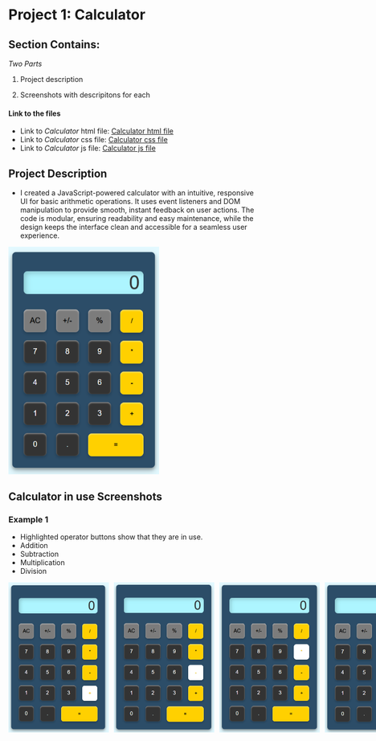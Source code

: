 # Project 1: Calculator 

## Section Contains:

*Two Parts*

1. Project description

2. Screenshots with descripitons for each

#### Link to the files

* Link to *Calculator* html file: [Calculator html file](index.html "html file")
* Link to *Calculator* css file: [Calculator css file](style.css "css file")
* Link to *Calculator* js file: [Calculator js file](function.js "js file")

## Project Description

* I created a JavaScript-powered calculator with an intuitive, responsive UI for basic arithmetic operations. It uses event listeners and DOM manipulation to provide smooth, instant feedback on user actions. The code is modular, ensuring readability and easy maintenance, while the design keeps the interface clean and accessible for a seamless user experience.

<img src="img/p1_calculator.PNG" alt="Calculator IMG 1" title="Calculator IMG 1" width="300" height="auto">

## Calculator in use Screenshots

### Example 1

* Highlighted operator buttons show that they are in use.
* Addition
* Subtraction
* Multiplication
* Division 

<div style="display: flex; gap: 10px;">
    <img src="img/p2_calculator.PNG" alt="Calculator IMG 2" title="Calculator IMG 2" width="200">
    <img src="img/p3_calculator.PNG" alt="Calculator IMG 3" title="Calculator IMG 3" width="200">
    <img src="img/p4_calculator.PNG" alt="Calculator IMG 4" title="Calculator IMG 4" width="200">
    <img src="img/p5_calculator.PNG" alt="Calculator IMG 5" title="Calculator IMG 5" width="200">
</div>

